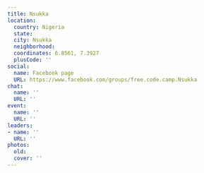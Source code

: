 ```yaml
---
title: Nsukka
location:
  country: Nigeria
  state: 
  city: Nsukka
  neighborhood: 
  coordinates: 6.8561, 7.3927
  plusCode: ''
social:
  name: Facebook page
  URL: https://www.facebook.com/groups/free.code.camp.Nsukka
chat:
  name: ''
  URL: ''
event:
  name: ''
  URL: ''
leaders:
- name: ''
  URL: ''
photos:
  old: 
  cover: ''
---
```

